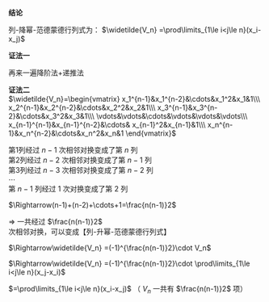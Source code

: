 **结论**  
  
列-降幂-范德蒙德行列式为： $\widetilde{V_n}  
=\prod\limits_{1\le i<j\le n}(x_i-x_j)$  
  
**证法一**  
  
再来一遍降阶法+递推法  
  
**证法二**  
$\widetilde{V_n}=\begin{vmatrix}  
x_1^{n-1}&x_1^{n-2}&\cdots&x_1^2&x_1&1\\\  
x_2^{n-1}&x_2^{n-2}&\cdots&x_2^2&x_2&1\\\  
x_3^{n-1}&x_3^{n-2}&\cdots&x_3^2&x_3&1\\\  
\vdots&\vdots&\cdots&\vdots&\vdots&\vdots\\\  
x_{n-1}^{n-1}&x_{n-1}^{n-2}&\cdots&  
x_{n-1}^2&x_{n-1}&1\\\  
x_n^{n-1}&x_n^{n-2}&\cdots&x_n^2&x_n&1  
\end{vmatrix}$  
  
第1列经过 $n-1$ 次相邻对换变成了第 $n$ 列  
第2列经过 $n-2$ 次相邻对换变成了第 $n-1$ 列  
第3列经过 $n-3$ 次相邻对换变成了第 $n-2$ 列  
$\cdots$  
第 $n-1$ 列经过 $1$ 次对换变成了第 $2$ 列  
  
$\Rightarrow(n-1)+(n-2)+\cdots+1=\frac{n(n-1)}2$  
  
$\Rightarrow$ 一共经过 $\frac{n(n-1)}2$ 次相邻对换，可以变成【列-升幂-范德蒙德行列式】  
  
$\Rightarrow\widetilde{V_n}  
=(-1)^{\frac{n(n-1)}2}\cdot V_n$  
  
$\Rightarrow\widetilde{V_n}  
=(-1)^{\frac{n(n-1)}2}\cdot  
\prod\limits_{1\le i<j\le n}(x_j-x_i)$  
  
$=\prod\limits_{1\le i<j\le n}(x_i-x_j)$  （ $V_n$ 一共有 $\frac{n(n-1)}2$ 项）  
